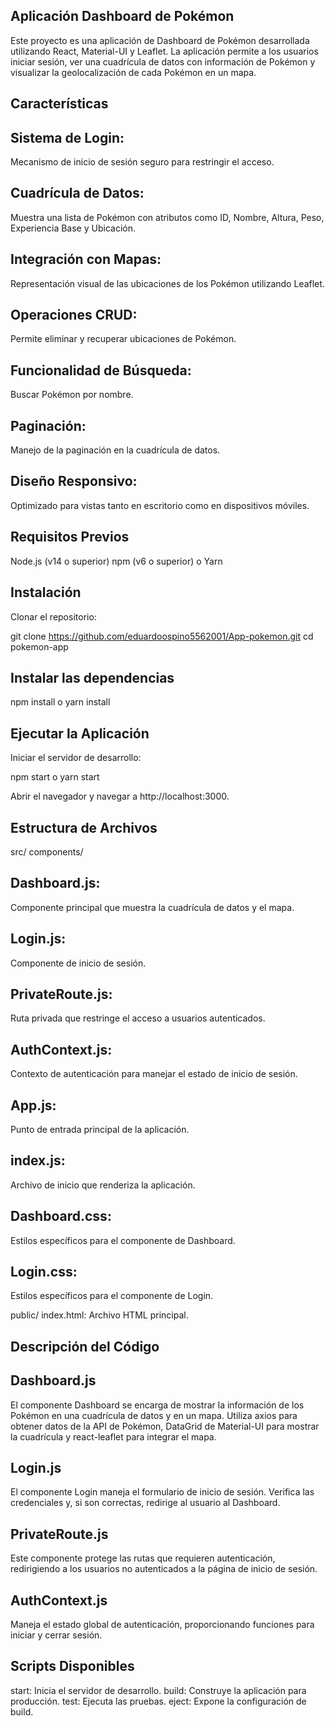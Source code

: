 ## Aplicación Dashboard de Pokémon

Este proyecto es una aplicación de Dashboard de Pokémon desarrollada utilizando React, Material-UI y Leaflet. La aplicación permite a los usuarios iniciar sesión, ver una cuadrícula de datos con información de Pokémon y visualizar la geolocalización de cada Pokémon en un mapa.

## Características

## Sistema de Login: 
Mecanismo de inicio de sesión seguro para restringir el acceso.

## Cuadrícula de Datos: 
Muestra una lista de Pokémon con atributos como ID, Nombre, Altura, Peso, Experiencia Base y Ubicación.

## Integración con Mapas:
Representación visual de las ubicaciones de los Pokémon utilizando Leaflet.

## Operaciones CRUD: 
Permite eliminar y recuperar ubicaciones de Pokémon.

## Funcionalidad de Búsqueda: 
Buscar Pokémon por nombre.

## Paginación: 
Manejo de la paginación en la cuadrícula de datos.

## Diseño Responsivo: 
Optimizado para vistas tanto en escritorio como en dispositivos móviles.

## Requisitos Previos

Node.js (v14 o superior)
npm (v6 o superior) o Yarn

## Instalación
Clonar el repositorio:

git clone https://github.com/eduardoospino5562001/App-pokemon.git
cd pokemon-app

## Instalar las dependencias

npm install o yarn install

## Ejecutar la Aplicación
Iniciar el servidor de desarrollo:

npm start o yarn start

Abrir el navegador y navegar a http://localhost:3000.

## Estructura de Archivos

src/
components/
## Dashboard.js: 
Componente principal que muestra la cuadrícula de datos y el mapa.

## Login.js: 
Componente de inicio de sesión.

## PrivateRoute.js: 
Ruta privada que restringe el acceso a usuarios autenticados.

## AuthContext.js: 
Contexto de autenticación para manejar el estado de inicio de sesión.

## App.js:
Punto de entrada principal de la aplicación.

## index.js: 
Archivo de inicio que renderiza la aplicación.

## Dashboard.css: 
Estilos específicos para el componente de Dashboard.

## Login.css: 
Estilos específicos para el componente de Login.

public/
index.html: Archivo HTML principal.

## Descripción del Código

## Dashboard.js
El componente Dashboard se encarga de mostrar la información de los Pokémon en una cuadrícula de datos y en un mapa. Utiliza axios para obtener datos de la API de Pokémon, DataGrid de Material-UI para mostrar la cuadrícula y react-leaflet para integrar el mapa.

## Login.js
El componente Login maneja el formulario de inicio de sesión. Verifica las credenciales y, si son correctas, redirige al usuario al Dashboard.

## PrivateRoute.js
Este componente protege las rutas que requieren autenticación, redirigiendo a los usuarios no autenticados a la página de inicio de sesión.

## AuthContext.js
Maneja el estado global de autenticación, proporcionando funciones para iniciar y cerrar sesión.

## Scripts Disponibles
start: Inicia el servidor de desarrollo.
build: Construye la aplicación para producción.
test: Ejecuta las pruebas.
eject: Expone la configuración de build.











